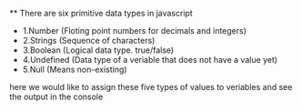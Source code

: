 ** There are six primitive data types in javascript
* 1.Number  (Floting point numbers for decimals  and integers)
* 2.Strings (Sequence of characters)
* 3.Boolean (Logical data type. true/false)
* 4.Undefined (Data type of a veriable that does not have a value yet)
* 5.Null (Means non-existing)

here we would like to assign these five types of values to veriables and see the output in the console